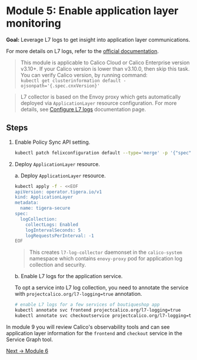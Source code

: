 # Module 5: Enable application layer monitoring

**Goal:** Leverage L7 logs to get insight into application layer communications.

For more details on L7 logs, refer to the [official documentation](https://docs.tigera.io/visibility/elastic/l7/configure).

>This module is applicable to Calico Cloud or Calico Enterprise version v3.10+. If your Calico version is lower than v3.10.0, then skip this task. You can verify Calico version, by running command:  
`kubectl get clusterinformation default -ojsonpath='{.spec.cnxVersion}'`

>L7 collector is based on the Envoy proxy which gets automatically deployed via `ApplicationLayer` resource configuration. For more details, see [Configure L7 logs](https://docs.tigera.io/visibility/elastic/l7/configure) documentation page.

## Steps

1. Enable Policy Sync API setting.

    ```bash
    kubectl patch felixconfiguration default --type='merge' -p '{"spec":{"policySyncPathPrefix":"/var/run/nodeagent"}}'
    ```

2. Deploy `ApplicationLayer` resource.

    a. Deploy `ApplicationLayer` resource.

    ```bash
    kubectl apply -f - <<EOF
    apiVersion: operator.tigera.io/v1
    kind: ApplicationLayer
    metadata:
      name: tigera-secure
    spec:
      logCollection:
        collectLogs: Enabled
        logIntervalSeconds: 5
        logRequestsPerInterval: -1
    EOF
    ```

    >This creates `l7-log-collector` daemonset in the `calico-system` namespace which contains `enovy-proxy` pod for application log collection and security.

    b. Enable L7 logs for the application service.

    To opt a service into L7 log collection, you need to annotate the service with `projectcalico.org/l7-logging=true` annotation.

    ```bash
    # enable L7 logs for a few services of boutiqueshop app
    kubectl annotate svc frontend projectcalico.org/l7-logging=true
    kubectl annotate svc checkoutservice projectcalico.org/l7-logging=true
    ```

In module 9 you will review Calico's observability tools and can see application layer information for the `frontend` and `checkout` service in the Service Graph tool.

[Next -> Module 6](../modules/namespace-isolation.md)

